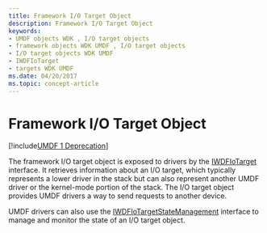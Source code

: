 ```yaml
---
title: Framework I/O Target Object
description: Framework I/O Target Object
keywords:
- UMDF objects WDK , I/O target objects
- framework objects WDK UMDF , I/O target objects
- I/O target objects WDK UMDF
- IWDFIoTarget
- targets WDK UMDF
ms.date: 04/20/2017
ms.topic: concept-article
---
```


# Framework I/O Target Object


[!include[UMDF 1 Deprecation](../includes/umdf-1-deprecation.md)]

The framework I/O target object is exposed to drivers by the [IWDFIoTarget](/windows-hardware/drivers/ddi/wudfddi/nn-wudfddi-iwdfiotarget) interface. It retrieves information about an I/O target, which typically represents a lower driver in the stack but can also represent another UMDF driver or the kernel-mode portion of the stack. The I/O target object provides UMDF drivers a way to send requests to another device.

UMDF drivers can also use the [IWDFIoTargetStateManagement](/windows-hardware/drivers/ddi/wudfddi/nn-wudfddi-iwdfiotargetstatemanagement) interface to manage and monitor the state of an I/O target object.

 

